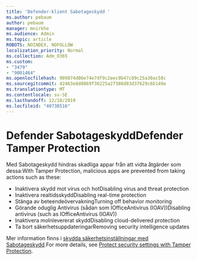 ```yaml
---
title: 'Defender-klient Sabotageskydd '
ms.author: pebaum
author: pebaum
manager: mnirkhe
ms.audience: Admin
ms.topic: article
ROBOTS: NOINDEX, NOFOLLOW
localization_priority: Normal
ms.collection: Adm_O365
ms.custom:
- "3479"
- "9001464"
ms.openlocfilehash: 909874d06e74e7df9c2eec9b47c89c25a30ac58c
ms.sourcegitcommit: 42463e8d8869f36225a27388d83d37629c6b149e
ms.translationtype: MT
ms.contentlocale: sv-SE
ms.lasthandoff: 12/18/2019
ms.locfileid: "40738516"
---
```

# <a name="defender-tamper-protection"></a><span data-ttu-id="c1111-102">Defender Sabotageskydd</span><span class="sxs-lookup"><span data-stu-id="c1111-102">Defender Tamper Protection</span></span> 

<span data-ttu-id="c1111-103">Med Sabotageskydd hindras skadliga appar från att vidta åtgärder som dessa:</span><span class="sxs-lookup"><span data-stu-id="c1111-103">With Tamper Protection, malicious apps are prevented from taking actions such as these:</span></span>

- <span data-ttu-id="c1111-104">Inaktivera skydd mot virus och hot</span><span class="sxs-lookup"><span data-stu-id="c1111-104">Disabling virus and threat protection</span></span>
- <span data-ttu-id="c1111-105">Inaktivera realtidsskydd</span><span class="sxs-lookup"><span data-stu-id="c1111-105">Disabling real-time protection</span></span>
- <span data-ttu-id="c1111-106">Stänga av beteendeövervakning</span><span class="sxs-lookup"><span data-stu-id="c1111-106">Turning off behavior monitoring</span></span>
- <span data-ttu-id="c1111-107">Görande oduglig Antivirus (sådan som IOfficeAntivirus (IOAV))</span><span class="sxs-lookup"><span data-stu-id="c1111-107">Disabling antivirus (such as IOfficeAntivirus (IOAV))</span></span>
- <span data-ttu-id="c1111-108">Inaktivera molnlevererat skydd</span><span class="sxs-lookup"><span data-stu-id="c1111-108">Disabling cloud-delivered protection</span></span>
- <span data-ttu-id="c1111-109">Ta bort säkerhetsuppdateringar</span><span class="sxs-lookup"><span data-stu-id="c1111-109">Removing security intelligence updates</span></span>

<span data-ttu-id="c1111-110">Mer information finns i [skydda säkerhetsinställningar med Sabotageskydd](https://docs.microsoft.com/windows/security/threat-protection/windows-defender-antivirus/prevent-changes-to-security-settings-with-tamper-protection).</span><span class="sxs-lookup"><span data-stu-id="c1111-110">For more details, see [Protect security settings with Tamper Protection](https://docs.microsoft.com/windows/security/threat-protection/windows-defender-antivirus/prevent-changes-to-security-settings-with-tamper-protection).</span></span>